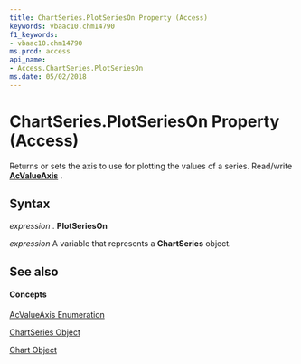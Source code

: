```yaml
---
title: ChartSeries.PlotSeriesOn Property (Access)
keywords: vbaac10.chm14790
f1_keywords:
- vbaac10.chm14790
ms.prod: access
api_name:
- Access.ChartSeries.PlotSeriesOn
ms.date: 05/02/2018
---
```



# ChartSeries.PlotSeriesOn Property (Access)

Returns or sets the axis to use for plotting the values of a series. Read/write **[AcValueAxis](acvalueaxis-enumeration-access.md)** .


## Syntax

 _expression_ . **PlotSeriesOn**

 _expression_ A variable that represents a **ChartSeries** object.


## See also


#### Concepts


[AcValueAxis Enumeration](acvalueaxis-enumeration-access.md)

[ChartSeries Object](chartseries-object-access.md)

[Chart Object](chart-object-access.md)